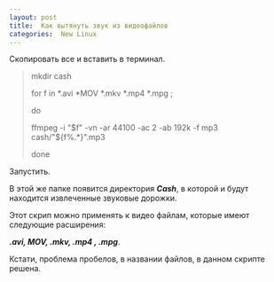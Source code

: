 ```yaml
---
layout: post
title:  Как вытянуть звук из видеофайлов
categories:  New Linux
---
```


Скопировать все и вставить в терминал.

>mkdir cash
>
>for f in *.avi *MOV *.mkv *.mp4 *.mpg ;
> 
>do
>
>ffmpeg -i "$f" -vn -ar 44100 -ac 2 -ab 192k -f mp3 cash/"${f%.*}".mp3
> 
>done

Запустить.

 В этой же папке появится директория ***Cash***, в которой и будут находится извлеченные звуковые 
 дорожки.
 
Этот скрип можно применять к видео файлам, которые имеют следующие расширения:

***.avi, MOV, .mkv, .mp4 , .mpg***.
  
 Кстати, проблема пробелов, в названии файлов, в данном скрипте решена.
 